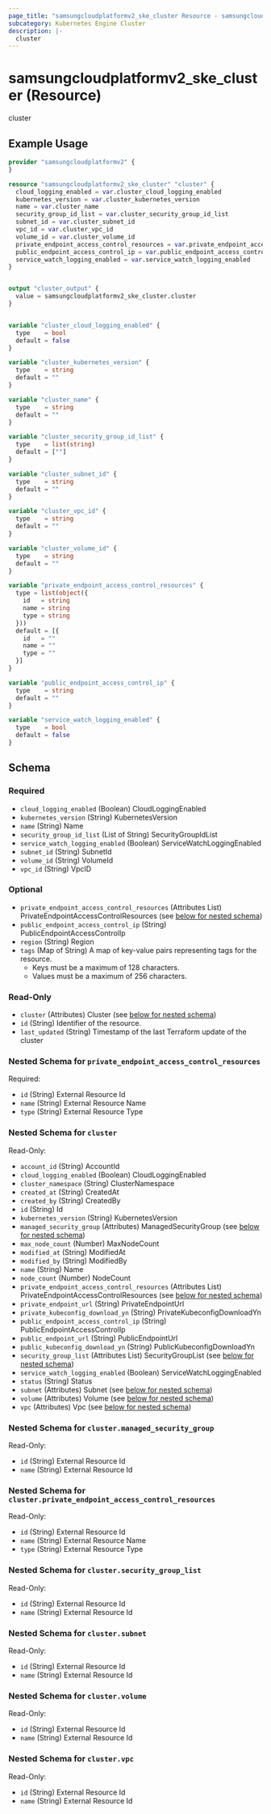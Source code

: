 ```yaml
---
page_title: "samsungcloudplatformv2_ske_cluster Resource - samsungcloudplatformv2"
subcategory: Kubernetes Engine Cluster
description: |-
  cluster
---
```


# samsungcloudplatformv2_ske_cluster (Resource)

cluster

## Example Usage

```terraform
provider "samsungcloudplatformv2" {
}

resource "samsungcloudplatformv2_ske_cluster" "cluster" {
  cloud_logging_enabled = var.cluster_cloud_logging_enabled
  kubernetes_version = var.cluster_kubernetes_version
  name = var.cluster_name
  security_group_id_list = var.cluster_security_group_id_list
  subnet_id = var.cluster_subnet_id
  vpc_id = var.cluster_vpc_id
  volume_id = var.cluster_volume_id
  private_endpoint_access_control_resources = var.private_endpoint_access_control_resources
  public_endpoint_access_control_ip = var.public_endpoint_access_control_ip
  service_watch_logging_enabled = var.service_watch_logging_enabled
}


output "cluster_output" {
  value = samsungcloudplatformv2_ske_cluster.cluster
}


variable "cluster_cloud_logging_enabled" {
  type    = bool
  default = false
}

variable "cluster_kubernetes_version" {
  type    = string
  default = ""
}

variable "cluster_name" {
  type    = string
  default = ""
}

variable "cluster_security_group_id_list" {
  type    = list(string)
  default = [""]
}

variable "cluster_subnet_id" {
  type    = string
  default = ""
}

variable "cluster_vpc_id" {
  type    = string
  default = ""
}

variable "cluster_volume_id" {
  type    = string
  default = ""
}

variable "private_endpoint_access_control_resources" {
  type = list(object({
    id   = string
    name = string
    type = string
  }))
  default = [{
    id   = ""
    name = ""
    type = ""
  }]
}

variable "public_endpoint_access_control_ip" {
  type    = string
  default = ""
}

variable "service_watch_logging_enabled" {
  type    = bool
  default = false
}
```

<!-- schema generated by tfplugindocs -->
## Schema

### Required

- `cloud_logging_enabled` (Boolean) CloudLoggingEnabled
- `kubernetes_version` (String) KubernetesVersion
- `name` (String) Name
- `security_group_id_list` (List of String) SecurityGroupIdList
- `service_watch_logging_enabled` (Boolean) ServiceWatchLoggingEnabled
- `subnet_id` (String) SubnetId
- `volume_id` (String) VolumeId
- `vpc_id` (String) VpcID

### Optional

- `private_endpoint_access_control_resources` (Attributes List) PrivateEndpointAccessControlResources (see [below for nested schema](#nestedatt--private_endpoint_access_control_resources))
- `public_endpoint_access_control_ip` (String) PublicEndpointAccessControlIp
- `region` (String) Region
- `tags` (Map of String) A map of key-value pairs representing tags for the resource.
  - Keys must be a maximum of 128 characters.
  - Values must be a maximum of 256 characters.

### Read-Only

- `cluster` (Attributes) Cluster (see [below for nested schema](#nestedatt--cluster))
- `id` (String) Identifier of the resource.
- `last_updated` (String) Timestamp of the last Terraform update of the cluster

<a id="nestedatt--private_endpoint_access_control_resources"></a>
### Nested Schema for `private_endpoint_access_control_resources`

Required:

- `id` (String) External Resource Id
- `name` (String) External Resource Name
- `type` (String) External Resource Type


<a id="nestedatt--cluster"></a>
### Nested Schema for `cluster`

Read-Only:

- `account_id` (String) AccountId
- `cloud_logging_enabled` (Boolean) CloudLoggingEnabled
- `cluster_namespace` (String) ClusterNamespace
- `created_at` (String) CreatedAt
- `created_by` (String) CreatedBy
- `id` (String) Id
- `kubernetes_version` (String) KubernetesVersion
- `managed_security_group` (Attributes) ManagedSecurityGroup (see [below for nested schema](#nestedatt--cluster--managed_security_group))
- `max_node_count` (Number) MaxNodeCount
- `modified_at` (String) ModifiedAt
- `modified_by` (String) ModifiedBy
- `name` (String) Name
- `node_count` (Number) NodeCount
- `private_endpoint_access_control_resources` (Attributes List) PrivateEndpointAccessControlResources (see [below for nested schema](#nestedatt--cluster--private_endpoint_access_control_resources))
- `private_endpoint_url` (String) PrivateEndpointUrl
- `private_kubeconfig_download_yn` (String) PrivateKubeconfigDownloadYn
- `public_endpoint_access_control_ip` (String) PublicEndpointAccessControlIp
- `public_endpoint_url` (String) PublicEndpointUrl
- `public_kubeconfig_download_yn` (String) PublicKubeconfigDownloadYn
- `security_group_list` (Attributes List) SecurityGroupList (see [below for nested schema](#nestedatt--cluster--security_group_list))
- `service_watch_logging_enabled` (Boolean) ServiceWatchLoggingEnabled
- `status` (String) Status
- `subnet` (Attributes) Subnet (see [below for nested schema](#nestedatt--cluster--subnet))
- `volume` (Attributes) Volume (see [below for nested schema](#nestedatt--cluster--volume))
- `vpc` (Attributes) Vpc (see [below for nested schema](#nestedatt--cluster--vpc))

<a id="nestedatt--cluster--managed_security_group"></a>
### Nested Schema for `cluster.managed_security_group`

Read-Only:

- `id` (String) External Resource Id
- `name` (String) External Resource Id


<a id="nestedatt--cluster--private_endpoint_access_control_resources"></a>
### Nested Schema for `cluster.private_endpoint_access_control_resources`

Read-Only:

- `id` (String) External Resource Id
- `name` (String) External Resource Name
- `type` (String) External Resource Type


<a id="nestedatt--cluster--security_group_list"></a>
### Nested Schema for `cluster.security_group_list`

Read-Only:

- `id` (String) External Resource Id
- `name` (String) External Resource Id


<a id="nestedatt--cluster--subnet"></a>
### Nested Schema for `cluster.subnet`

Read-Only:

- `id` (String) External Resource Id
- `name` (String) External Resource Id


<a id="nestedatt--cluster--volume"></a>
### Nested Schema for `cluster.volume`

Read-Only:

- `id` (String) External Resource Id
- `name` (String) External Resource Id


<a id="nestedatt--cluster--vpc"></a>
### Nested Schema for `cluster.vpc`

Read-Only:

- `id` (String) External Resource Id
- `name` (String) External Resource Id